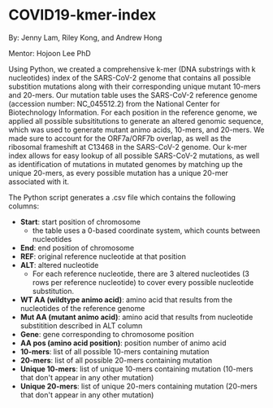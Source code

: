 # COVID19-kmer-index
By: Jenny Lam, Riley Kong, and Andrew Hong

Mentor: Hojoon Lee PhD

Using Python, we created a comprehensive k-mer (DNA substrings with k nucleotides) index of the SARS-CoV-2 genome that contains all possible substition mutations along with their corresponding unique mutant 10-mers and 20-mers. Our mutation table uses the SARS-CoV-2 reference genome (accession number: NC_045512.2) from the National Center for Biotechnology Information. For each position in the reference genome, we applied all possible subsititutions to generate an altered genomic sequence, which was used to generate mutant animo acids, 10-mers, and 20-mers. We made sure to account for the ORF7a/ORF7b overlap, as well as the ribosomal frameshift at C13468 in the SARS-CoV-2 genome. Our k-mer index allows for easy lookup of all possible SARS-CoV-2 mutations, as well as identification of mutations in mutated genomes by matching up the unique 20-mers, as every possible mutation has a unique 20-mer associated with it.

The Python script generates a .csv file which contains the following columns:
- **Start**: start position of chromosome
  - the table uses a 0-based coordinate system, which counts between nucleotides
- **End**: end position of chromosome
- **REF**: original reference nucleotide at that position
- **ALT**: altered nucleotide
  - For each reference nucleotide, there are 3 altered nucleotides (3 rows per reference nucleotide) to cover every possible nucleotide substitution. 
- **WT AA (wildtype animo acid)**: amino acid that results from the nucleotides of the reference genome
- **Mut AA (mutant animo acid)**: amino acid that results from nucleotide substitition described in ALT column
- **Gene**: gene corresponding to chromosome position
- **AA pos (amino acid position)**: position number of animo acid
- **10-mers**: list of all possible 10-mers containing mutation
- **20-mers**: list of all possible 20-mers containing mutation
- **Unique 10-mers**: list of unique 10-mers containing mutation (10-mers that don't appear in any other mutation)
- **Unique 20-mers**: list of unique 20-mers containing mutation (20-mers that don't appear in any other mutation)
